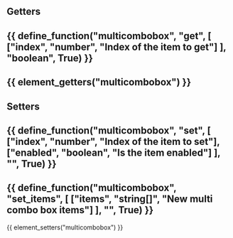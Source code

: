 ## Getters
{{ define_function("multicombobox", "get", [
    ["index", "number", "Index of the item to get"]
], "boolean", True) }}
---
{{ element_getters("multicombobox") }}
---
## Setters
{{ define_function("multicombobox", "set", [
    ["index", "number", "Index of the item to set"],
    ["enabled", "boolean", "Is the item enabled"]
], "", True) }}
---
{{ define_function("multicombobox", "set_items", [
    ["items", "string[]", "New multi combo box items"]
], "", True) }}
---
{{ element_setters("multicombobox") }}